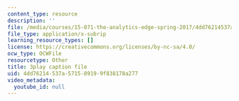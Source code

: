 ```yaml
---
content_type: resource
description: ''
file: /media/courses/15-071-the-analytics-edge-spring-2017/4dd76214537a571589199f838178a277_Sn-5Dwt_1qw.vtt
file_type: application/x-subrip
learning_resource_types: []
license: https://creativecommons.org/licenses/by-nc-sa/4.0/
ocw_type: OCWFile
resourcetype: Other
title: 3play caption file
uid: 4dd76214-537a-5715-8919-9f838178a277
video_metadata:
  youtube_id: null
---
```

